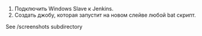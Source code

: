 1. Подключить Windows Slave к Jenkins.
2. Создать джобу, которая запустит на новом слейве любой bat скрипт.

See /screenshots subdirectory